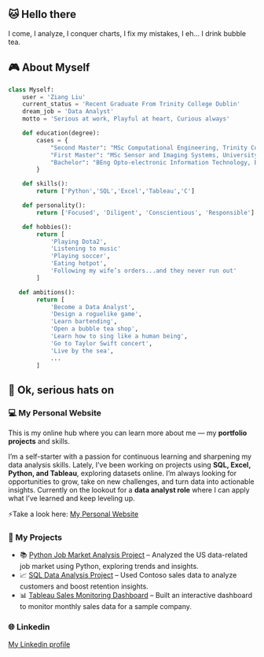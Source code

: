 ## 🐱 Hello there 
I come, I analyze, I conquer charts, I fix my mistakes, I eh... I drink bubble tea.

## 🎮 About Myself 
```python
class Myself:
	user = 'Ziang Liu'
   	current_status = 'Recent Graduate From Trinity College Dublin'
    dream_job = 'Data Analyst'
    motto = 'Serious at work, Playful at heart, Curious always'

    def education(degree):
        cases = {
            "Second Master": "MSc Computational Engineering, Trinity College Dublin",
            "First Master": "MSc Sensor and Imaging Systems, University of Edinburgh",
            "Bachelor": "BEng Opto-electronic Information Technology, Beijing Institute of Technology"
        }

    def skills():
        return ['Python','SQL','Excel','Tableau','C']

    def personality():
        return ['Focused', 'Diligent', 'Conscientious', 'Responsible']

    def hobbies():
        return [
   			'Playing Dota2',
            'Listening to music'
   			'Playing soccer',
   			'Eating hotpot',
            'Following my wife’s orders...and they never run out'
   		]

   def ambitions():
        return [
            'Become a Data Analyst',
            'Design a roguelike game',
            'Learn bartending',
            'Open a bubble tea shop',
            'Learn how to sing like a human being',
            'Go to Taylor Swift concert',
            'Live by the sea',
            ...
        ]

```

## 🎩 Ok, serious hats on 
### 💻 My Personal Website
This is my online hub where you can learn more about me — my **portfolio projects** and skills.

I’m a self-starter with a passion for continuous learning and sharpening my data analysis skills. Lately, I’ve been working on projects using **SQL, Excel, Python, and Tableau**, exploring datasets online. I’m always looking for opportunities to grow, take on new challenges, and turn data into actionable insights.  Currently on the lookout for a **data analyst role** where I can apply what I’ve learned and keep leveling up.

⚡Take a look here:  [My Personal Website](https://zephyr417.github.io/)

### 🚀 My Projects 
- 📚 [Python Job Market Analysis Project](https://github.com/Zephyr417/Data-Job-Market-Analysis?tab=readme-ov-file) – Analyzed the US data-related job market using Python, exploring trends and insights.
- 📈 [SQL Data Analysis Project](https://github.com/Zephyr417/SQL-Intermediate-project) – Used Contoso sales data to analyze customers and boost retention insights.
- 📊 [Tableau Sales Monitoring Dashboard](https://public.tableau.com/views/salestransactiondata/MonthlySalesDataMonitoring?:language=en-US&publish=yes&:sid=&:redirect=auth&:display_count=n&:origin=viz_share_link) – Built an interactive dashboard to monitor monthly sales data for a sample company.


### 🌐 Linkedin
[My Linkedin profile](https://www.linkedin.cn/incareer/in/ziang-liu-8a441b218/) 
